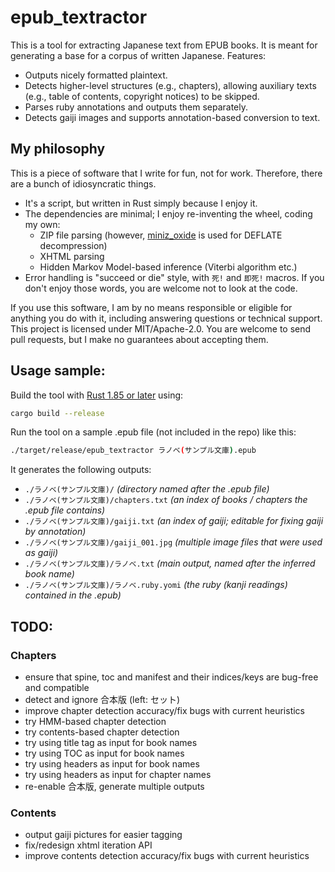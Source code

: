# epub_textractor

This is a tool for extracting Japanese text from EPUB books.
It is meant for generating a base for a corpus of written Japanese.
Features:

- Outputs nicely formatted plaintext.
- Detects higher-level structures (e.g., chapters), allowing auxiliary texts
  (e.g., table of contents, copyright notices) to be skipped.
- Parses ruby annotations and outputs them separately.
- Detects gaiji images and supports annotation-based conversion to text.

## My philosophy

This is a piece of software that I write for fun, not for work.
Therefore, there are a bunch of idiosyncratic things.

- It's a script, but written in Rust simply because I enjoy it.
- The dependencies are minimal; I enjoy re-inventing the wheel, coding my own:
  - ZIP file parsing (however, [miniz_oxide](https://github.com/Frommi/miniz_oxide/) is used for DEFLATE decompression)
  - XHTML parsing
  - Hidden Markov Model-based inference (Viterbi algorithm etc.)
- Error handling is "succeed or die" style, with `死!` and `即死!` macros.
  If you don't enjoy those words, you are welcome not to look at the code.

If you use this software,
I am by no means responsible or eligible for anything you do with it,
including answering questions or technical support.
This project is licensed under MIT/Apache-2.0.
You are welcome to send pull requests,
but I make no guarantees about accepting them.

## Usage sample:

Build the tool with [Rust 1.85 or later](https://www.rust-lang.org/learn/get-started) using:

```sh
cargo build --release
```

Run the tool on a sample .epub file (not included in the repo) like this:

```sh
./target/release/epub_textractor ラノベ(サンプル文庫).epub
```

It generates the following outputs:

- `./ラノベ(サンプル文庫)/` _(directory named after the .epub file)_
- `./ラノベ(サンプル文庫)/chapters.txt` _(an index of books / chapters the .epub file contains)_
- `./ラノベ(サンプル文庫)/gaiji.txt` _(an index of gaiji; editable for fixing gaiji by annotation)_
- `./ラノベ(サンプル文庫)/gaiji_001.jpg` _(multiple image files that were used as gaiji)_
- `./ラノベ(サンプル文庫)/ラノベ.txt` _(main output, named after the inferred book name)_
- `./ラノベ(サンプル文庫)/ラノベ.ruby.yomi` _(the ruby (kanji readings) contained in the .epub)_

## TODO:

### Chapters

- ensure that spine, toc and manifest and their indices/keys are bug-free and compatible
- detect and ignore 合本版 (left: セット)
- improve chapter detection accuracy/fix bugs with current heuristics
- try HMM-based chapter detection
- try contents-based chapter detection
- try using title tag as input for book names
- try using TOC as input for book names
- try using headers as input for book names
- try using headers as input for chapter names
- re-enable 合本版, generate multiple outputs

### Contents

- output gaiji pictures for easier tagging
- fix/redesign xhtml iteration API
- improve contents detection accuracy/fix bugs with current heuristics

